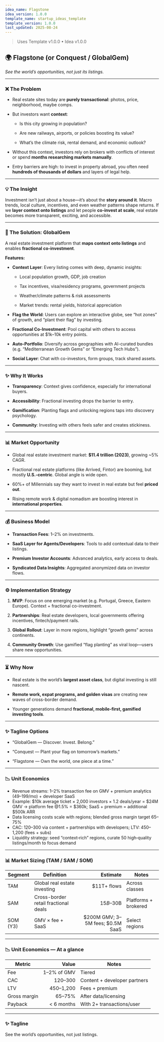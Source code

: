 ```yaml
---
idea_name: Flagstone
idea_version: 1.0.0
template_name: startup_ideas_template
template_version: 1.0.0
last_updated: 2025-08-24
---
```


> Uses Template v1.0.0 • Idea v1.0.0


## **🌍 Flagstone (or Conquest / GlobalGem)**

*See the world’s opportunities, not just its listings.*

---

### **❌ The Problem**

* Real estate sites today are **purely transactional**: photos, price, neighborhood, maybe comps.

* But investors want **context**:

  * Is this city growing in population?

  * Are new railways, airports, or policies boosting its value?

  * What’s the climate risk, rental demand, and economic outlook?

* Without this context, investors rely on brokers with conflicts of interest or spend **months researching markets manually**.

* Entry barriers are high: to invest in property abroad, you often need **hundreds of thousands of dollars** and layers of legal help.

---

### **💡 The Insight**

Investment isn’t just about a house—it’s about the **story around it**.
 Macro trends, local culture, incentives, and even weather patterns shape returns.
 If we **layer context onto listings** and let people **co-invest at scale**, real estate becomes more transparent, exciting, and accessible.

---

### **🚀 The Solution: GlobalGem**

A real estate investment platform that **maps context onto listings** and enables **fractional co-investment**.

**Features:**

* **Context Layer**: Every listing comes with deep, dynamic insights:

  * Local population growth, GDP, job creation

  * Tax incentives, visa/residency programs, government projects

  * Weather/climate patterns & risk assessments

  * Market trends: rental yields, historical appreciation

* **Flag the World**: Users can explore an interactive globe, see “hot zones” of growth, and “plant their flag” by investing.

* **Fractional Co-Investment**: Pool capital with others to access opportunities at $1k–10k entry points.

* **Auto-Portfolio**: Diversify across geographies with AI-curated bundles (e.g. “Mediterranean Growth Gems” or “Emerging Tech Hubs”).

* **Social Layer**: Chat with co-investors, form groups, track shared assets.

---

### **✨ Why It Works**

* **Transparency**: Context gives confidence, especially for international buyers.

* **Accessibility**: Fractional investing drops the barrier to entry.

* **Gamification**: Planting flags and unlocking regions taps into discovery psychology.

* **Community**: Investing with others feels safer and creates stickiness.

---

### **📊 Market Opportunity**

* Global real estate investment market: **$11.4 trillion (2023)**, growing \~5% CAGR.

* Fractional real estate platforms (like Arrived, Fintor) are booming, but mostly **U.S.-centric**. Global angle is wide open.

* 60%+ of Millennials say they want to invest in real estate but feel **priced out**.

* Rising remote work & digital nomadism are boosting interest in **international properties**.

---

### **💰 Business Model**

* **Transaction Fees**: 1–2% on investments.

* **SaaS Layer for Agents/Developers**: Tools to add contextual data to their listings.

* **Premium Investor Accounts**: Advanced analytics, early access to deals.

* **Syndicated Data Insights**: Aggregated anonymized data on investor flows.

---

### **⚙️ Implementation Strategy**

1. **MVP**: Focus on one emerging market (e.g. Portugal, Greece, Eastern Europe). Context \+ fractional co-investment.

2. **Partnerships**: Real estate developers, local governments offering incentives, fintech/payment rails.

3. **Global Rollout**: Layer in more regions, highlight “growth gems” across continents.

4. **Community Growth**: Use gamified “flag planting” as viral loop—users share new opportunities.

---

### **⏳ Why Now**

* Real estate is the world’s **largest asset class**, but digital investing is still nascent.

* **Remote work, expat programs, and golden visas** are creating new waves of cross-border demand.

* Younger generations demand **fractional, mobile-first, gamified investing tools**.

---

### **✨ Tagline Options**

* “GlobalGem — Discover. Invest. Belong.”

* “Conquest — Plant your flag on tomorrow’s markets.”

* “Flagstone — Own the world, one piece at a time.”



---

### **📉 Unit Economics**

- Revenue streams: 1–2% transaction fee on GMV + premium analytics ($49–$199/mo) + developer SaaS
- Example: $10k average ticket × 2,000 investors × 1.2 deals/year = $24M GMV → platform fee @1.5% = $360k; SaaS + premium = additional $500k ARR
- Data licensing costs scale with regions; blended gross margin target 65–75%
- CAC: $120–$300 via content + partnerships with developers; LTV: $450–$1,200 (fees + subs)
- Liquidity strategy: seed “context‑rich” regions, curate 50 high‑quality listings/month to focus demand

---

### **📊 Market Sizing (TAM / SAM / SOM)**

| Segment | Definition | Estimate | Notes |
| --- | --- | ---: | --- |
| TAM | Global real estate investing | $11T+ flows | Across classes |
| SAM | Cross-border retail fractional deals | $15B–$30B | Platforms + brokered |
| SOM (Y3) | GMV × fee + SaaS | $200M GMV; $3–$5M fees; $0.5M SaaS | Select regions |

---

### **📉 Unit Economics — At a glance**

| Metric | Value | Notes |
| --- | ---: | --- |
| Fee | 1–2% of GMV | Tiered |
| CAC | $120–$300 | Content + developer partners |
| LTV | $450–$1,200 | Fees + premium |
| Gross margin | 65–75% | After data/licensing |
| Payback | < 6 months | With 2+ transactions/user |


---

### **✨ Tagline**

See the world’s opportunities, not just listings.
